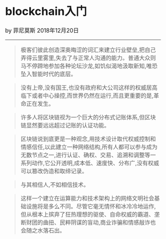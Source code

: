 <font size="4">

# blockchain入门

by 菲尼莫斯 2018年12月20日

---

>极客们彼此创造深奥晦涩的词汇来建立行业壁垒,把自己弄得云里雾里,失去了与正常人沟通的能力。普通大众则马不停蹄地参加各种论坛沙龙,如饥似渴地汲取新知,唯恐坠入智能时代的底层。

>没有上帝,没有国王,也没有政府和大公司这样的权威居高临下或者中心操控,而世界仍然在运行,而且更重要的是,革命正在发生。

>许多人将区块链视为一个巨大的分布式记账体系,但区块链显然要远远超过记账的认证功能。

>区块链说到底更是一种观念,用技术设计取代权威控制和情感信任,以此建立一种网络结构,所有人都可以参与成为无数节点之一,进行认证、确权、交易、追溯和调整等一系列动作,它公开透明,成本低、速度快、分布广,没有权威可以篡改伪造和取缔记录。

>与其相信人,不如相信技术。

>这样一个建立在运算能力和技术架构上的网络文明社会基础设施将是多么不同。尽管它毫无情怀和冰冷冷地运作,但从根本上摈弃了狂热理想的驱使、自命权威的霸道、垄断财团的曲扭、民粹阴谋的盲动,商业诈骗和情感敲诈也会随之水落石出。

</font>
